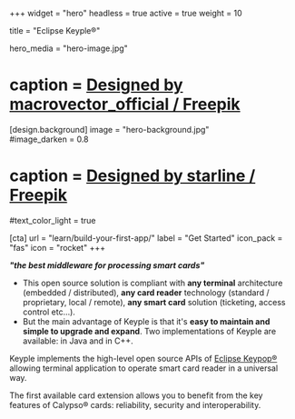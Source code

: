 +++
widget = "hero" 
headless = true
active = true 
weight = 10 

title = "Eclipse Keyple®"

hero_media = "hero-image.jpg"
# caption = <a href="http://www.freepik.com">Designed by macrovector_official / Freepik</a>

[design.background] 
  image = "hero-background.jpg"  
  #image_darken = 0.8 
  # caption = <a href="http://www.freepik.com">Designed by starline / Freepik</a>
  #text_color_light = true

[cta]
  url = "learn/build-your-first-app/"
  label = "Get Started"
  icon_pack = "fas"
  icon = "rocket"
+++

**_"the best middleware for processing smart cards"_**
- This open source solution is compliant with **any terminal** architecture (embedded / distributed), **any card reader** technology (standard / proprietary, local / remote), **any smart card** solution (ticketing, access control etc…).
- But the main advantage of Keyple is that it's **easy to maintain and simple to upgrade and expand**.
Two implementations of Keyple are available: in Java and in C++.

Keyple implements the high-level open source APIs of [Eclipse Keypop®](https://keypop.org/) allowing terminal application to operate smart card reader in a universal way.

The first available card extension allows you to benefit from the key features of Calypso® cards: reliability, security and interoperability.

